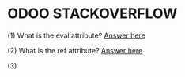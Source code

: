 # ODOO STACKOVERFLOW

(1) What is the eval attribute? [Answer here]()

(2) What is the ref attribute? [Answer here]()

(3) 
